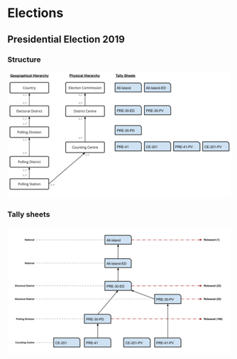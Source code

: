# Elections

## Presidential Election 2019

### Structure

![High Level Architecture](./img/presidencial-election-structure.png)

### Tally sheets

![High Level Architecture](./img/presidencial-election-tally-sheets.png)

